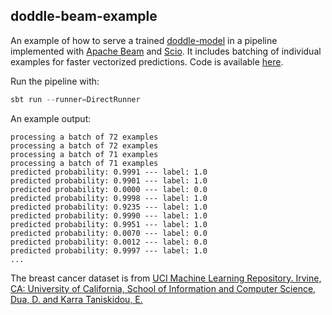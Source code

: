 ## doddle-beam-example
An example of how to serve a trained [doddle-model](https://github.com/picnicml/doddle-model) in a pipeline implemented with [Apache Beam](https://beam.apache.org) and [Scio](https://github.com/spotify/scio). It includes batching of individual examples for faster vectorized predictions. Code is available [here](src/main/scala/ServingPipeline.scala).

Run the pipeline with:
```scala
sbt run --runner=DirectRunner
```
An example output:
```
processing a batch of 72 examples
processing a batch of 72 examples
processing a batch of 71 examples
processing a batch of 71 examples
predicted probability: 0.9991 --- label: 1.0
predicted probability: 0.9901 --- label: 1.0
predicted probability: 0.0000 --- label: 0.0
predicted probability: 0.9998 --- label: 1.0
predicted probability: 0.9235 --- label: 1.0
predicted probability: 0.9990 --- label: 1.0
predicted probability: 0.9951 --- label: 1.0
predicted probability: 0.0070 --- label: 0.0
predicted probability: 0.0012 --- label: 0.0
predicted probability: 0.9997 --- label: 1.0
...
```

The breast cancer dataset is from [UCI Machine Learning Repository. Irvine, CA: University of California, School of Information and Computer Science, Dua, D. and Karra Taniskidou, E.](http://archive.ics.uci.edu/ml)
